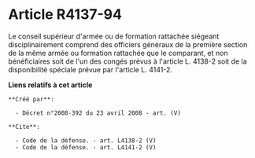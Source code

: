 # Article R4137-94

Le conseil supérieur d'armée ou de formation rattachée siégeant disciplinairement comprend des officiers généraux de la
première section de la même armée ou formation rattachée que le comparant, et non bénéficiaires soit de l'un des congés
prévus à l'article L. 4138-2 soit de la disponibilité spéciale prévue par l'article L. 4141-2.

**Liens relatifs à cet article**

	**Créé par**:

	  - Décret n°2008-392 du 23 avril 2008 - art. (V)

	**Cite**:

	  - Code de la défense. - art. L4138-2 (V)
	  - Code de la défense. - art. L4141-2 (V)
